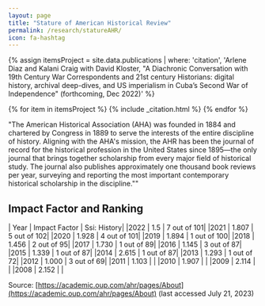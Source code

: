 ```yaml
---
layout: page
title: "Stature of American Historical Review"
permalink: /research/statureAHR/
icon: fa-hashtag
---
```


{% assign itemsProject = site.data.publications | where: 'citation', 'Arlene Diaz and Kalani Craig with David Kloster, &quot;A Diachronic Conversation with 19th Century War Correspondents and 21st century Historians: digital history, archival deep-dives, and US imperialism in Cuba’s Second War of Independence&quot; (forthcoming, Dec 2022)' %}

{% for item in itemsProject %}
{% include _citation.html %}
{% endfor %}

"The American Historical Association (AHA) was founded in 1884 and chartered by Congress in 1889 to serve the interests of the entire discipline of history. Aligning with the AHA's mission, the AHR has been the journal of record for the historical profession in the United States since 1895—the only journal that brings together scholarship from every major field of historical study. The journal also publishes approximately one thousand book reviews per year, surveying and reporting the most important contemporary historical scholarship in the discipline.""

## Impact Factor and Ranking

| Year | Impact Factor | Ssi: History|
|2022 | 1.5 | 7 out of 101|
|2021 | 1.807 | 5 out of 102|
|2020 | 1.928 | 4 out of 101|
|2019 | 1.894 | 1 out of 100|
|2018 | 1.456 | 2 out of 95|
|2017 | 1.730 | 1 out of 89|
|2016 | 1.145 | 3 out of 87|
|2015 | 1.339 | 1 out of 87|
|2014 | 2.615 | 1 out of 87|
|2013 | 1.293 | 1 out of 72|
|2012 | 1.000 | 3 out of 69|
|2011 | 1.103 |  |
|2010 | 1.907 |  |
|2009 | 2.114 |  |
|2008 | 2.152 |  |

Source: [https://academic.oup.com/ahr/pages/About](https://academic.oup.com/ahr/pages/About) (last accessed July 21, 2023)